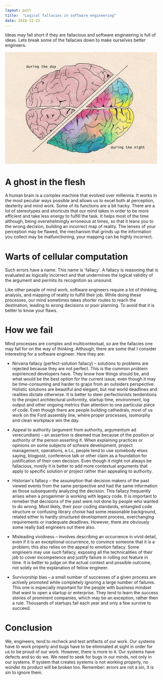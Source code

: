 ```yaml
---
layout: post
title:  "Logical fallacies in software engineering"
date: 2018-12-22
---
```


Ideas may fall short if they are fallacious and software engineering is full of ideas. Lets break some of the fallacies down to make ourselves better engineers.

![Brain](/assets/images/brain.gif)
# A ghost in the flesh


A human brain is a complex machine that evolved over millennia. It works in the most peculiar ways possible and allows us to excel both at perception, dexterity and mind work. Some of its functions are a bit hacky. There are a lot of stereotypes and shortcuts that our mind takes in order to be more efficient and take less energy to fulfill the task. It helps most of the time although, being overwhelmingly erroneous at times, so that it leans you to the wrong decision, building an incorrect map of reality. The lenses of your perception may be flawed, the mechanism that grinds up the information you collect may be malfunctioning, your mapping can be highly incorrect.

# Warts of cellular computation

Such errors have a name. This name is 'fallacy'. A fallacy is reasoning that is evaluated as logically incorrect and that undermines the logical validity of the argument and permits its recognition as unsound.

Like other people of mind work, software engineers require a lot of thinking, analysis, and mapping of reality to fulfill their job. While doing these processes, our mind sometimes takes shorter routes to reach the destination, leading to wrong decisions or poor planning. To avoid that it is better to know your flaws.

# How we fail

Mind processes are complex and multicontextual, so are the fallacies one may fall for on the way of thinking. Although, there are some that I consider interesting for a software engineer. Here they are:

* Nirvana fallacy (perfect-solution fallacy) – solutions to problems are rejected because they are not perfect. This is the common problem expirienced developers have. They know how things should be, and what would be the best option for the current issue, even though it may be time-consuming and harder to graps from an outsiders perspective. Holistic solutions are beautiful and elegant, but real world deadlines and realities dictate otherwise. It is better to steer perfectionists tendentions to the project architectural uniformity, startup time, environment, log output and other ongoing metrics than attention to one particular piece of code. Even though there are people building cathedrals, most of us work on the Ford assembly line, where proper processes, isomorphy and clean workplace win the day.

* Appeal to authority (argument from authority, argumentum ad verecundiam) – an assertion is deemed true because of the position or authority of the person asserting it. When explaining practices or opinions on some subjects of sofware development, project management, operations, e.t.c, people tend to use somebody elses saying, blogpost, conference talk or other claim as a foundation for justification of their own decision. Even though it might not always be fallacious, mostly it is better to add more contextual arguments that apply to specific solution or project rather than appealing to authority.

* Historian's fallacy – the assumption that decision makers of the past viewed events from the same perspective and had the same information as those subsequently analyzing the decision. This fallacy frequently arises when a progammer is working with legacy code. It is important to remeber that decisions of the past were not done by people who wanted to do wrong. Most likely, their poor coding standards, entangled code structure or confusing library choise had some reasonable background, related either to hardly structured development process, everchanging requirements or inadequate deadlines. However, there are obviously some really bad engineers out there also.

* Misleading vividness – involves describing an occurrence in vivid detail, even if it is an exceptional occurrence, to convince someone that it is a problem; this also relies on the appeal to emotion fallacy. Some engineers may use such fallacy, exposing all the technicalities of their job to cover incompetence and justify failure in rolling out feature in time. It is better to judge on the actual context and possible outcome, not solely on the explanation of fellow engineer.

* Survivorship bias – a small number of successes of a given process are actively promoted while completely ignoring a large number of failures. This one is especially important for the people with business mindset that want to open a startup or enterprise. They tend to learn the success stories of prominent companies, which may be an exception, rather then a rule. Thousands of startups fail each year and only a few survive to succeed.

# Conclusion

We, engineers, tend to recheck and test artifacts of our work. Our systems have to work properly and bugs have to be eliminated at sight in order for us to be proud of our work. However, there is more to it. Our systems have defects and so do we. We need to seek for bugs in our minds, not only in our systems. If system that creates systems is not working properly, no wonder its product will be broken too. Remember: errors are not a sin, it is sin to ignore them.

